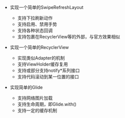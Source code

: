 
* 实现一个简单的SwipeRefreshLayout
  * 支持下拉刷新动作
  * 支持启用、禁用手势
  * 支持各种状态回调
  * 支持包裹在RecyclerView等的外部，与官方效果相似

* 实现一个简单的RecyclerView
  * 实现类似Adapter的机制
  * 支持ViewHolder缓存复用
  * 支持或部分支持notify*系列接口
  * 支持代码滚动到某一位置的接口

* 实现简单的Glide
  * 支持网络图片加载
  * 支持生命周期，即Glide.with()
  * 支持一定的缓存机制
